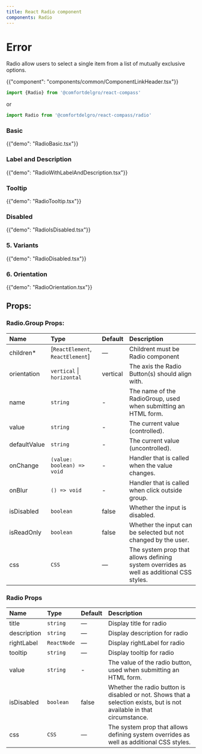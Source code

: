 ```yaml
---
title: React Radio component
components: Radio
---
```


# Error

<p class="description">Radio allow users to select a single item from a list of mutually exclusive options.</p>

{{"component": "components/common/ComponentLinkHeader.tsx"}}

```jsx
import {Radio} from '@comfortdelgro/react-compass'
```

or

```jsx
import Radio from '@comfortdelgro/react-compass/radio'
```
### Basic

{{"demo": "RadioBasic.tsx"}}

### Label and Description

{{"demo": "RadioWithLabelAndDescription.tsx"}}


### Tooltip

{{"demo": "RadioTooltip.tsx"}}


### Disabled

{{"demo": "RadioIsDisabled.tsx"}}


### 5. Variants

{{"demo": "RadioDisabled.tsx"}}

### 6. Orientation

{{"demo": "RadioOrientation.tsx"}}

## Props:

### Radio.Group Props:

| Name         | Type                             | Default  | Description                                                                             |
| :----------- | :------------------------------- | :------- | :-------------------------------------------------------------------------------------- |
| children\*   | [`ReactElement`, `ReactElement`] | —        | Childrent must be Radio component                                                       |
| orientation  | `vertical` \| `horizontal`       | vertical | The axis the Radio Button(s) should align with.                                         |
| name         | `string`                         | -        | The name of the RadioGroup, used when submitting an HTML form.                          |
| value        | `string`                         | -        | The current value (controlled).                                                         |
| defaultValue | `string`                         | -        | The current value (uncontrolled).                                                       |
| onChange     | `(value: boolean) => void`       | -        | Handler that is called when the value changes.                                          |
| onBlur       | `() => void`                     | -        | Handler that is called when click outside group.                                        |
| isDisabled   | `boolean`                        | false    | Whether the input is disabled.                                                          |
| isReadOnly   | `boolean`                        | false    | Whether the input can be selected but not changed by the user.                          |
| css          | `CSS`                            | —        | The system prop that allows defining system overrides as well as additional CSS styles. |

### Radio Props

| Name        | Type        | Default | Description                                                                                                            |
| :---------- | :---------- | :------ | :--------------------------------------------------------------------------------------------------------------------- |
| title       | `string`    | —       | Display title for radio                                                                                                |
| description | `string`    | —       | Display description for radio                                                                                          |
| rightLabel  | `ReactNode` | —       | Display rightLabel for radio                                                                                           |
| tooltip     | `string`    | —       | Display tooltip for radio                                                                                              |
| value       | `string`    | -       | The value of the radio button, used when submitting an HTML form.                                                      |
| isDisabled  | `boolean`   | false   | Whether the radio button is disabled or not. Shows that a selection exists, but is not available in that circumstance. |
| css         | `CSS`       | —       | The system prop that allows defining system overrides as well as additional CSS styles.                                |

